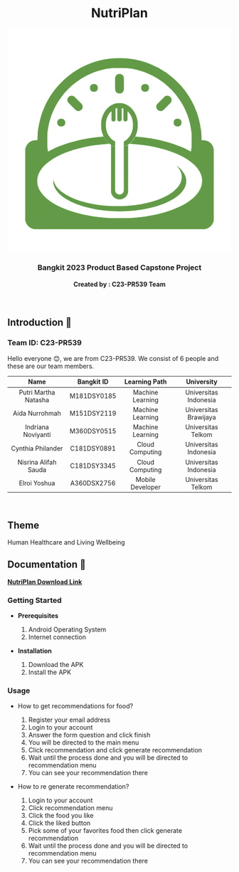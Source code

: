 <h1 align="center">NutriPlan</h1>
<p align="center">
  <img src="https://github.com/C23-PR539-NutriPlan/.github/blob/main/profile/Logo1.png?raw=true" alt="NutriPlan Logo">
</p>
<h3 align="center">Bangkit 2023 Product Based Capstone Project</h3>
<h4 align="center">Created by : C23-PR539 Team</h4>
<br>

## Introduction 👋
### Team ID: C23-PR539
Hello everyone 😊, we are from C23-PR539. We consist of 6 people and these are our team members.

| Name | Bangkit ID | Learning Path | University |
| :---: | :---: | :---: | :---: |
| Putri Martha Natasha  | M181DSY0185  | Machine Learning | Universitas Indonesia |
| Aida Nurrohmah | M151DSY2119  | Machine Learning | Universitas Brawijaya |
| Indriana Noviyanti  | M360DSY0515 | Machine Learning | Universitas Telkom |
| Cynthia Philander | C181DSY0891  | Cloud Computing | Universitas Indonesia |
| Nisrina Alifah Sauda | C181DSY3345  | Cloud Computing | Universitas Indonesia |
| Elroi Yoshua | A360DSX2756 | Mobile Developer | Universitas Telkom |

<br>

## Theme 
Human Healthcare and Living Wellbeing

## Documentation 📑

[**NutriPlan Download Link**](https://drive.google.com/file/d/1x6ZjLuAY3ddOJ8EunAvdKFwQyZGSUCmU/view?usp=sharing)

### Getting Started
- **Prerequisites**

  1.  Android Operating System
  2.  Internet connection

- **Installation**

  1.  Download the APK
  2.  Install the APK

### Usage
- How to get recommendations for food?

  1.  Register your email address
  2.  Login to your account
  3.  Answer the form question and click finish
  4.  You will be directed to the main menu
  5.  Click recommendation and click generate recommendation
  6.  Wait until the process done and you will be directed to recommendation menu
  7.  You can see your recommendation there

- How to re generate recommendation?

  1.  Login to your account
  2.  Click recommendation menu
  3.  Click the food you like
  4.  Click the liked button
  5.  Pick some of your favorites food then click generate recommendation
  6.  Wait until the process done and you will be directed to recommendation menu
  7.  You can see your recommendation there






